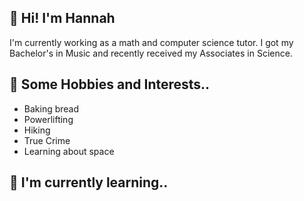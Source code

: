 <h2>👋 Hi! I'm Hannah</h2>
I'm currently working as a math and computer science tutor. I got my Bachelor's in Music and recently received my Associates in Science.

<h2>💞️ Some Hobbies and Interests..</h2>
<ul>
  <li>Baking bread</li>
  <li>Powerlifting</li>
  <li>Hiking</li>
  <li>True Crime</li>
  <li>Learning about space</li>
</ul>
 
<h2>🌱 I'm currently learning..</h2>
<ul>
  
</ul>


<!---
hannahcerezo/hannahcerezo is a ✨ special ✨ repository because its `README.md` (this file) appears on your GitHub profile.
You can click the Preview link to take a look at your changes.
--->
